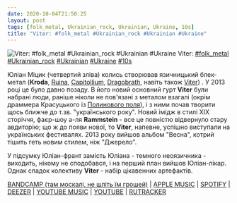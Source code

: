```yaml
---
date: 2020-10-04T21:50:25
layout: post
tags: [folk_metal, Ukrainian_rock, Ukrainian, Ukraine, 10s]
title: "Viter: #folk_metal #Ukrainian_rock #Ukrainian #Ukraine"
---
```

![Viter: #folk_metal #Ukrainian_rock #Ukrainian #Ukraine](/assets/photos/photo_1062@04-10-2020_21-50-25.jpg)
Viter: [#folk_metal](/tags/#folk_metal) [#Ukrainian_rock](/tags/#Ukrainian_rock) [#Ukrainian](/tags/#Ukrainian) [#Ukraine](/tags/#Ukraine) [#10s](/tags/#10s)

Юліан Міцик (четвертий зліва) колись створював язичницький блек-метал (**Kroda**, [Ruina](https://t.me/vast_space_unexplored/3343), [Capitollium](https://t.me/vast_space_unexplored/3381), [Dragobrath](https://t.me/vast_space_unexplored/3756), навіть також [Viter](https://t.me/vast_space_unexplored/3687)) . У 2013 році це було давно позаду. В його новий основний гурт **Viter** були набрані люди, раніше ніколи не пов&#39;язані з металом взагалі (окрім драммера Красуцького із [Полинового поля](https://t.me/vast_space_unexplored/3497)), і з ними почав творити щось ближче до т.зв. &quot;українського року&quot;. Новий імідж в стилі XIX сторіччя, фаєр-шоу а-ля **Rammstein** - все це повністю відвернуло стару авдиторію; що ж до появи нової, то **Viter**, напевне, успішно виступали на українських фестивалях. 2013 року вийшов альбом &quot;Весна&quot;, котрий тішить геть новим стилем, ніж &quot;Джерело&quot;.

У підсумку Юліан-франт замість Юліана - темного неоязичника - виходить, нікому не сподобався, і на перший план вийшов Юліан-лікар. Однак спадок колективу **Viter** - набір цікавенних артефактів.

[BANDCAMP (там москалі, не шліть їм грошей)](https://sublimity.bandcamp.com/album/vesna) | [APPLE MUSIC](https://music.apple.com/us/album/%D0%B2%D0%B5%D1%81%D0%BD%D0%B0/676961949) | [SPOTIFY](https://open.spotify.com/album/3qloI8h73pnPGwCumnmDxg) | [DEEZER](https://deezer.page.link/Gqx1xjA3fS6rsTGL9) | [YOUTUBE MUSIC](https://music.youtube.com/playlist?list=OLAK5uy_nHGYdhosVNG9QUagjecGiv4x6orKOGXlo) | [YOUTUBE](https://www.youtube.com/playlist?list=PLaK40upGuRFuA6_LqsIgxgWmxSGBZcbBV) | [RUTRACKER](https://rutracker.org/forum/viewtopic.php?t=4427024)